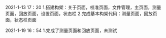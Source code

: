 2021-1-13 17：20
1.搭建构架：关于页面，校准页面，文件管理，主页面，测量页面，回放页面，设置页面，状态栏
2.完成基本构架代码：测量页面，回放页面，状态栏页面

2021-1-19 16：54
1.完成了测量页面和回放页面，未测试
